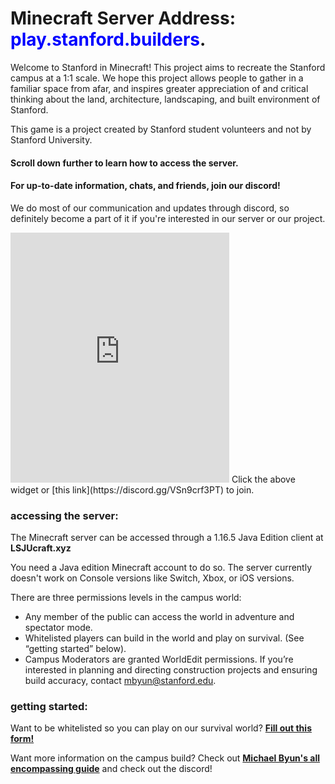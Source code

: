 # Minecraft Server Address: <span style="color:blue">play.stanford.builders</span>.
Welcome to Stanford in Minecraft! This project aims to recreate the Stanford campus at a 1:1 scale. We hope this project allows people to gather in a familiar space from afar, and inspires greater appreciation of and critical thinking about the land, architecture, landscaping, and built environment of Stanford.

This game is a project created by Stanford student volunteers and not by Stanford University.
####  Scroll down further to learn how to access the server.


#### For up-to-date information, chats, and friends, join our discord! 
We do most of our communication and updates through discord, so definitely become a part of it if you're interested in our server or our project.

<iframe src="https://discord.com/widget?id=688574584873943078&theme=dark" width="350" height="400" allowtransparency="true" frameborder="0" sandbox="allow-popups allow-popups-to-escape-sandbox allow-same-origin allow-scripts"></iframe>
Click the above widget or [this link](https://discord.gg/VSn9crf3PT) to join.



### **accessing the server:**
The Minecraft server can be accessed through a 1.16.5 Java Edition client at **LSJUcraft.xyz**

You need a Java edition Minecraft account to do so. The server currently doesn't work on Console versions like Switch, Xbox, or iOS versions.

There are three permissions levels in the campus world:
- Any member of the public can access the world in adventure and spectator mode.
- Whitelisted players can build in the world and play on survival. (See “getting started” below).
- Campus Moderators are granted WorldEdit permissions. If you’re interested in planning and directing construction projects and ensuring build accuracy, contact mbyun@stanford.edu.

### **getting started:**
Want to be whitelisted so you can play on our survival world? 
**[Fill out this form!](https://forms.gle/K1BpdQCRy4yBVKb98)**

Want more information on the campus build? Check out **[Michael Byun's all encompassing guide](https://docs.google.com/document/d/1-p5DtkpHd96OWSV04IDzfYjPyzr7y9jmriKJKKtIf3M/edit#)**
and check out the discord!
